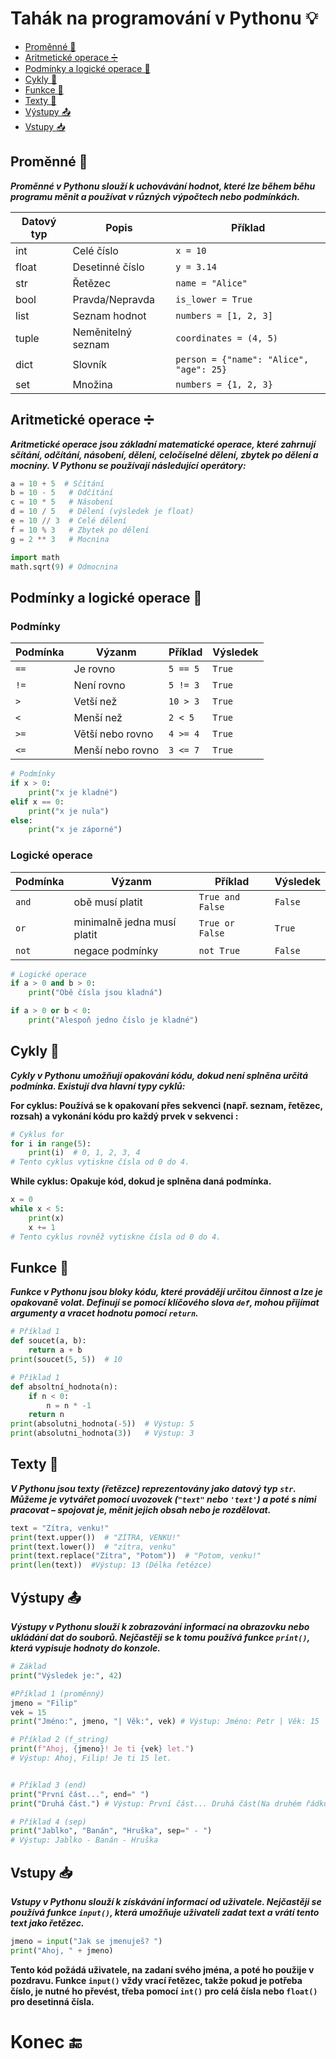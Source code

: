 
# Tahák na programování v Pythonu 💡
- [Proměnné 📝](#promenne)
- [Aritmetické operace ➗](#aritmeticke-operace)
- [Podmínky a logické operace 🤔](#podminky-a-logicke-operace)
- [Cykly 🔄](#cykly)
- [Funkce 🔧](#funkce)
- [Texty 💬](#texty)
- [Výstupy 📤](#vystupy)
- [Vstupy 📥](#vstupy)

## Proměnné 📝
***Proměnné v Pythonu slouží k uchovávání hodnot, které lze během běhu programu měnit a používat v různých výpočtech nebo podmínkách.***

| Datový typ | Popis | Příklad |
|------------|--------|-----------|
| int | Celé číslo | `x = 10` |
| float | Desetinné číslo | `y = 3.14` |
| str | Řetězec | `name = "Alice"` |
| bool | Pravda/Nepravda | `is_lower = True` |
| list | Seznam hodnot | `numbers = [1, 2, 3]` |
| tuple | Neměnitelný seznam | `coordinates = (4, 5)` |
| dict | Slovník | `person = {"name": "Alice", "age": 25}` |
| set | Množina | `numbers = {1, 2, 3}` |


## Aritmetické operace ➗
***Aritmetické operace jsou základní matematické operace, které zahrnují sčítání, odčítání, násobení, dělení, celočíselné dělení, zbytek po dělení a mocniny. V Pythonu se používají následující operátory:***
```python
a = 10 + 5  # Sčítání
b = 10 - 5   # Odčítání
c = 10 * 5   # Násobení
d = 10 / 5   # Dělení (výsledek je float)
e = 10 // 3  # Celé dělení
f = 10 % 3   # Zbytek po dělení
g = 2 ** 3   # Mocnina

import math
math.sqrt(9) # Odmocnina
```

## Podmínky a logické operace 🤔
### Podmínky
|Podmínka| Výzanm| Příklad | Výsledek |
|------------|--------|-----------| ---------------
| `==` | Je rovno| `5 == 5`|`True`|
| `!=` | Není rovno| `5 != 3`|`True`|
| `>`  | Vetší než| `10 > 3` |`True`|
| `<`  | Menší než| `2 < 5` |`True`|
| `>=` | Větší nebo rovno| `4 >= 4`|`True`|
| `<=` | Menší nebo rovno| `3 <= 7` |`True`|

```python
# Podmínky
if x > 0:
    print("x je kladné")
elif x == 0:
    print("x je nula")
else:
    print("x je záporné")
```

### **Logické operace**  
|Podmínka| Výzanm| Příklad | Výsledek |
|------------|--------|-----------| ---------------| 
| `and` | obě musí platit| `True and False`|`False`|
| `or`| minimalně jedna musí platit| `True or False`|`True`|
| `not` | negace podmínky|`not True`|`False`|


```python
# Logické operace
if a > 0 and b > 0:
    print("Obě čísla jsou kladná")

if a > 0 or b < 0:
    print("Alespoň jedno číslo je kladné")
```

## Cykly 🔄
***Cykly v Pythonu umožňují opakování kódu, dokud není splněna určitá podmínka. Existují dva hlavní typy cyklů:***

**For cyklus: Používá se k opakovaní přes sekvenci (např. seznam, řetězec, rozsah) a vykonání kódu pro každý prvek v sekvenci :**

```python
# Cyklus for
for i in range(5):
    print(i)  # 0, 1, 2, 3, 4
# Tento cyklus vytiskne čísla od 0 do 4.
```

**While cyklus: Opakuje kód, dokud je splněna daná podmínka.**
```python
x = 0
while x < 5:
    print(x)
    x += 1
# Tento cyklus rovněž vytiskne čísla od 0 do 4.
``` 

## Funkce 🔧
***Funkce v Pythonu jsou bloky kódu, které provádějí určitou činnost a lze je opakovaně volat. Definují se pomocí klíčového slova  `def`, mohou přijímat argumenty a vracet hodnotu pomocí `return`.***
```python
# Příklad 1
def soucet(a, b):
    return a + b
print(soucet(5, 5))  # 10

# Příklad 1
def absoltní_hodnota(n):
    if n < 0:
        n = n * -1
    return n
print(absolutni_hodnota(-5))  # Výstup: 5
print(absolutni_hodnota(3))   # Výstup: 3
```

## Texty 💬
***V Pythonu jsou texty (řetězce) reprezentovány jako datový typ `str`. Můžeme je vytvářet pomocí uvozovek (`"text"` nebo `'text'`) a poté s nimi pracovat – spojovat je, měnit jejich obsah nebo je rozdělovat.***
```python
text = "Zítra, venku!"
print(text.upper())  # "ZÍTRA, VENKU!"
print(text.lower())  # "zítra, venku"
print(text.replace("Zítra", "Potom"))  # "Potom, venku!"
print(len(text))  #Výstup: 13 (Délka řetězce)
```

## Výstupy 📤
***Výstupy v Pythonu slouží k zobrazování informací na obrazovku nebo ukládání dat do souborů. Nejčastěji se k tomu používá funkce `print()`, která vypisuje hodnoty do konzole.***
```python
# Základ
print("Výsledek je:", 42)

#Příklad 1 (proměnný)
jmeno = "Filip"
vek = 15
print("Jméno:", jmeno, "| Věk:", vek) # Výstup: Jméno: Petr | Věk: 15

# Příklad 2 (f_string)
print(f"Ahoj, {jmeno}! Je ti {vek} let.")  
# Výstup: Ahoj, Filip! Je ti 15 let.


# Příklad 3 (end)
print("První část...", end=" ")
print("Druhá část.") # Výstup: První část... Druhá část(Na druhém řádku).

# Příklad 4 (sep) 
print("Jablko", "Banán", "Hruška", sep=" - ")
# Výstup: Jablko - Banán - Hruška
```

## Vstupy 📥
***Vstupy v Pythonu slouží k získávání informací od uživatele. Nejčastěji se používá funkce `input()`, která umožňuje uživateli zadat text a vrátí tento text jako řetězec.***
```python
jmeno = input("Jak se jmenuješ? ")
print("Ahoj, " + jmeno)
```
**Tento kód požádá uživatele, na zadaní svého jména, a poté ho použije v pozdravu. Funkce `input()` vždy vrací řetězec, takže pokud je potřeba číslo, je nutné ho převést, třeba pomocí `int()` pro celá čísla nebo `float()` pro desetinná čísla.**


# Konec 🔚

